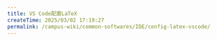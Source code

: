 ```yaml
---
title: VS Code配置LaTeX
createTime: 2025/03/02 17:19:27
permalink: /campus-wiki/common-softwares/IDE/config-latex-vscode/
---
```

